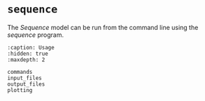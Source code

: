 # ``sequence``

The *Sequence* model can be run from the command line using the
*sequence* program.

```{toctree}
:caption: Usage
:hidden: true
:maxdepth: 2

commands
input_files
output_files
plotting
```
